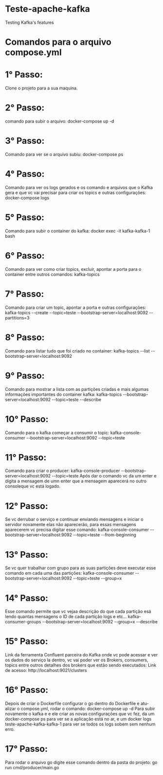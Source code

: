 # Teste-apache-kafka
Testing Kafka's features

# Comandos para o arquivo compose.yml
# 1° Passo:
Clone o projeto para a sua maquina.

# 2° Passo:
comando para subir o arquivo: docker-compose up -d

# 3° Passo:
Comando para ver se o arquivo subiu: docker-compose ps

# 4° Passo:
Comando para ver os logs gerados e os comando e arquivos que o Kafka gera e que vc vai
precisar para criar os topics e outras configurações: docker-compose logs

# 5° Passo:
Comando para subir o container do kafka:  docker exec -it kafka-kafka-1 bash

# 6° Passo:
Comando para ver como criar topics, excluir, apontar a porta para o container entre outros comandos: kafka-topics

# 7° Passo:
Comando para criar um topic, apontar a porta e outras configurações:
kafka-topics --create --topic=teste --bootstrap-server=localhost:9092 --partitions=3

# 8° Passo:
Comando para listar tudo que foi criado no container:
kafka-topics --list --bootstrap-server=localhost:9092 

# 9° Passo:
Comando para mostrar a lista com as partições criadas e mais algumas informações importantes do container kafka: 
kafka-topics --bootstrap-server=localhost:9092 --topic=teste --describe

# 10° Passo:
Comando para o kafka começar a consumir o topic: 
kafka-console-consumer --bootstrap-server=localhost:9092 --topic=teste

# 11° Passo:
Comando para criar o producer: kafka-console-producer --bootstrap-server=localhost:9092 --topic=teste
Após dar o comando vc da um enter e digita a mensagem de umn enter que  a mensagem aparecerá no outro consoleque vc está logado.

# 12° Passo:
Se vc derrubar o serviço e continuar enviando mensagens e iniciar o servidor novamente elas não aparecerão, para essas mensagens aparecerem vc precisa digitar esse comando:
kafka-console-consumer --bootstrap-server=localhost:9092 --topic=teste --from-beginning

# 13° Passo:
Se vc quer trabalhar com grupo para as suas partições deve executar esse comando em cada uma das partições:
kafka-console-consumer --bootstrap-server=localhost:9092 --topic=teste --group=x

# 14° Passo:
Esse comando permite que vc vejaa descrição do que cada partição esá lendo quantas mensagens o ID de cada partição logs
e etc...
kafka-consumer-groups --bootstrap-server=localhost:9092 --group=x --describe

# 15° Passo:
Link da ferramenta Confluent parceira do Kafka onde vc pode acessar e ver os dados do serviço la dentro,
vc vai poder ver os Brokers, consumers, topics entre outros detalhes dos brokers que estão sendo executados:
Link de acesso: http://localhost:9021/clusters

# 16° Passo:
Depois de criar o Dockerfile configurar o go dentro do Dockerfile e atu-
alizar o compose.yml, rodar o comando:
docker-compose up -d
Para subir novamente o kafka e e ele criar as novas configurações que vc fez, da um docker-compose ps para ver se a aplicação está no ar, e um docker logs teste-apache-kafka-kafka-1 para ver se todos os logs sobem sem nenhum erro.

# 17° Passo:
Para rodar o arquivo go digite esse comando dentro da pasta do projeto:
go run cmd/producer/main.go



